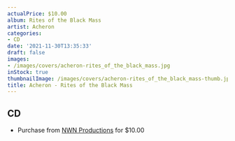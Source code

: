 ```yaml
---
actualPrice: $10.00
album: Rites of the Black Mass
artist: Acheron
categories:
- CD
date: '2021-11-30T13:35:33'
draft: false
images:
- /images/covers/acheron-rites_of_the_black_mass.jpg
inStock: true
thumbnailImage: /images/covers/acheron-rites_of_the_black_mass-thumb.jpg
title: Acheron - Rites of the Black Mass
---
```


## CD
* Purchase from [NWN Productions](http://shop.nwnprod.com/index.php?route=product/product&path=93&product_id=15520&sort=pd.name&order=ASC) for $10.00
